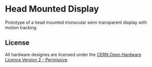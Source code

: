 # Head Mounted Display

Prototype of a head mounted monocular semi-transparent display with motion tracking

## License

All hardware designes are licensed under the [CERN Open Hardware Licence Version 2 - Permissive](cern-ohl_p_v2.txt).
